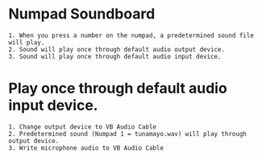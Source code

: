 # Numpad Soundboard

    1. When you press a number on the numpad, a predetermined sound file will play.
    2. Sound will play once through default audio output device.
    3. Sound will play once through default audio input device.

# Play once through default audio input device.

    1. Change output device to VB Audio Cable
    2. Predetermined sound (Numpad 1 = tunamayo.wav) will play through output device.
    3. Write microphone audio to VB Audio Cable